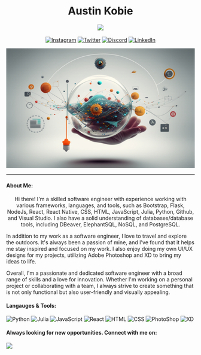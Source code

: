 <h1 align="center"> Austin Kobie </h1>
<p align="center">
<img src="https://readme-typing-svg.demolab.com?font=Montserrat&pause=1000&color=D83553&center=true&width=435&lines=FullStack+SoftWare+Engineer;UI%2FUX+Designer;Constantly+Improving+my+craft;Open+for+work%2FNew+opportunities!"/>
</p>
<!-- Social icons -->
<p align="center">
<a href="https://www.instagram.com/austinkobie/"><img width="32px" alt="Instagram" title="Instagram" src="https://i.imgur.com/M6yBwxS.png"/></a>
<a href="https://twitter.com/AustinKobie"><img width="32px" alt="Twitter" title="Twitter" src="https://upload.wikimedia.org/wikipedia/commons/4/4f/Twitter-logo.svg"/></a>
<a href="https://discord.gg/H5bEg3sD"><img width="32px" alt="Discord" title="Discord" src="https://assets-global.website-files.com/6257adef93867e50d84d30e2/636e0a6a49cf127bf92de1e2_icon_clyde_blurple_RGB.png"/></a>
<a href="https://www.linkedin.com/in/austin-kobie/"><img width="32px" alt="LinkedIn" title="LinkedIn" src="https://upload.wikimedia.org/wikipedia/commons/thumb/c/ca/LinkedIn_logo_initials.png/800px-LinkedIn_logo_initials.png"/></a>
</p>

![](gitbanner.png)

---

<!--
**AustinKobie/AustinKobie** is a ✨ _special_ ✨ repository because its `README.md` (this file) appears on your GitHub profile.
-->

#### About Me:
<p align="center">Hi there! I'm a skilled software engineer with experience working with various frameworks, languages, and tools, such as Bootstrap, Flask, NodeJs, React, React Native, CSS, HTML, JavaScript, Julia, Python, Github, and Visual Studio. I also have a solid understanding of databases/database tools, including DBeaver, ElephantSQL, NoSQL, and PostgreSQL.

In addition to my work as a software engineer, I love to travel and explore the outdoors. It's always been a passion of mine, and I've found that it helps me stay inspired and focused on my work. I also enjoy doing my own UI/UX designs for my projects, utilizing Adobe Photoshop and XD to bring my ideas to life.

Overall, I'm a passionate and dedicated software engineer with a broad range of skills and a love for innovation. Whether I'm working on a personal project or collaborating with a team, I always strive to create something that is not only functional but also user-friendly and visually appealing.</p>

#### Langauges & Tools:

<img title="Python" src="https://img.shields.io/badge/Python-blue?style=for-the-badge&logo=python&logoColor=white"/>
<img title="Julia" src="https://user-images.githubusercontent.com/2529329/47639358-7062af80-db37-11e8-8679-42b233b424fa.jpg">
<img title="JavaScript" src="https://cdn.iconscout.com/icon/free/png-256/javascript-2038874-1720087.png" />
<img title="React" src="https://upload.wikimedia.org/wikipedia/commons/thumb/a/a7/React-icon.svg/1150px-React-icon.svg.png" />
<img title="HTML" src="https://cdn-icons-png.flaticon.com/512/1532/1532556.png" />
<img title="CSS" src="https://www.kindpng.com/picc/m/464-4640184_css3-png-download-css-icon-transparent-png.png" />
<img title="PhotoShop" src="https://encrypted-tbn0.gstatic.com/images?q=tbn:ANd9GcTirHxQzoWPUFgJlbSq2gVRsXZjZ_cxygZL7OKlpKk5DI_rWHQf4gGOFh_BKjKax2wb7OY&usqp=CAU" />
<img  title="XD" src="https://upload.wikimedia.org/wikipedia/commons/thumb/c/c2/Adobe_XD_CC_icon.svg/2101px-Adobe_XD_CC_icon.svg.png" />

#### Always looking for new opportunities. Connect with me on:

<a href="https://www.linkedin.com/in/austin-kobie/"><img src="https://img.shields.io/badge/LinkedIn-blue?style=for-the-badge&logo=LinkedIn&logoColor=white"/></a>
